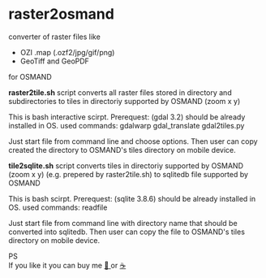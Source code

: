 # raster2osmand
converter of raster files like
- OZI .map (.ozf2/jpg/gif/png)
- GeoTiff and GeoPDF

for OSMAND

**raster2tile.sh** script converts all raster files stored in directory and subdirectories
to tiles in directoriy supported by OSMAND (zoom x y)

This is bash interactive scirpt.
Prerequest: (gdal 3.2) should be already installed in OS.
used commands: gdalwarp gdal_translate gdal2tiles.py

Just start file from command line and choose options.
Then user can copy created the directory to OSMAND's tiles directory on mobile device.

**tile2sqlite.sh** script converts tiles in directoriy supported by OSMAND (zoom x y)
(e.g. prepered by raster2tile.sh) to sqlitedb file supported by OSMAND

This is bash scirpt.
Prerequest: (sqlite 3.8.6) should be already installed in OS.
used commands: readfile


Just start file from command line with directory name that should be converted into sqlitedb.
Then user can copy the file to OSMAND's tiles directory on mobile device.

PS</br>
If you like it you can buy me <a href="https://buy.stripe.com/5kA5nP7B27OQdFK7sv"> 🍷 </a> or <a href="https://buy.stripe.com/5kA6rTcVm8SUeJOeUW"> ☕ </a>
